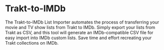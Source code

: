 # Trakt-to-IMDb
The Trakt-to-IMDb List Importer automates the process of transferring your movie and TV show lists from Trakt to IMDb. Simply export your lists from Trakt as CSV, and this tool will generate an IMDb-compatible CSV file for easy import into IMDb custom lists. Save time and effort recreating your Trakt collections on IMDb.
